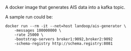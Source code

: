 A docker image that generates AIS data into a kafka topic.

A sample run could be:

    docker run --rm -it --net=host landoop/ais-generator \
        -messages 100000000 \
        -rate 25000 \
        -bootstrap-servers broker1:9092,broker2:9092
        -schema-registry http://schema.registry:8081
